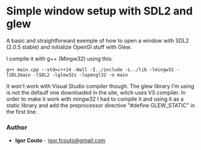 # Simple window setup with SDL2 and glew

A basic and straightforward exemple of how to open a window with SDL2 (2.0.5 stable) and initialize OpenGl stuff with Glew.
  
I compile it with g++ (Mingw32) using this:
  
`g++ main.cpp --std=c++14 -Wall -I../include -L../lib -lmingw32 -lSDL2main -lSDL2 -lglew32s -lopengl32 -o main`	
  
It won't work with Visual Studio compiler though. The glew library I'm using is not the defaulf one downloaded in the site, witch uses VS compiler. In order to make it work with mingw32 I had to compile it and using it as a static library and add the preprocessor directive "#define GLEW_STATIC" in the first line.

### Author

* **Igor Couto** - [igor.fcouto@gmail.com](mailto:igor.fcouto@gmail.com)
